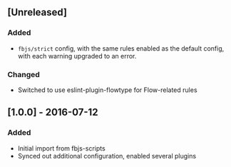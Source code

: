 ## [Unreleased]

### Added
- `fbjs/strict` config, with the same rules enabled as the default config, with each warning upgraded to an error.

### Changed
- Switched to use eslint-plugin-flowtype for Flow-related rules

## [1.0.0] - 2016-07-12

### Added
- Initial import from fbjs-scripts
- Synced out additional configuration, enabled several plugins
